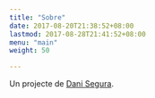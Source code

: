 ```yaml
---
title: "Sobre"
date: 2017-08-20T21:38:52+08:00
lastmod: 2017-08-28T21:41:52+08:00
menu: "main"
weight: 50

---
```


Un projecte de [Dani Segura](https://www.dsegurag.com/).

